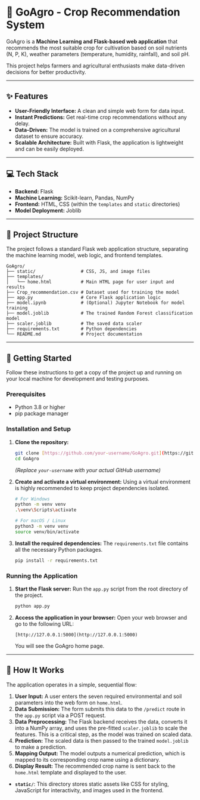 # 🌱 GoAgro - Crop Recommendation System

GoAgro is a **Machine Learning and Flask-based web application** that recommends the most suitable crop for cultivation based on soil nutrients (N, P, K), weather parameters (temperature, humidity, rainfall), and soil pH.  

This project helps farmers and agricultural enthusiasts make data-driven decisions for better productivity.  

---

## ✨ Features

* **User-Friendly Interface:** A clean and simple web form for data input.
* **Instant Predictions:** Get real-time crop recommendations without any delay.
* **Data-Driven:** The model is trained on a comprehensive agricultural dataset to ensure accuracy.
* **Scalable Architecture:** Built with Flask, the application is lightweight and can be easily deployed.

---

## 💻 Tech Stack

* **Backend:** Flask
* **Machine Learning:** Scikit-learn, Pandas, NumPy
* **Frontend:** HTML, CSS (within the `templates` and `static` directories)
* **Model Deployment:** Joblib

---

## 📂 Project Structure

The project follows a standard Flask web application structure, separating the machine learning model, web logic, and frontend templates.

```
GoAgro/
├── static/                 # CSS, JS, and image files
├── templates/
│   └── home.html           # Main HTML page for user input and results
├── Crop_recommendation.csv # Dataset used for training the model
├── app.py                  # Core Flask application logic
├── model.ipynb             # (Optional) Jupyter Notebook for model training
├── model.joblib            # The trained Random Forest classification model
├── scaler.joblib           # The saved data scaler
├── requirements.txt        # Python dependencies
└── README.md               # Project documentation
```

---

## 🚀 Getting Started

Follow these instructions to get a copy of the project up and running on your local machine for development and testing purposes.

### Prerequisites

* Python 3.8 or higher
* pip package manager

### Installation and Setup

1.  **Clone the repository:**
    ```sh
    git clone [https://github.com/your-username/GoAgro.git](https://github.com/your-username/GoAgro.git)
    cd GoAgro
    ```
    *(Replace `your-username` with your actual GitHub username)*

2.  **Create and activate a virtual environment:**
    Using a virtual environment is highly recommended to keep project dependencies isolated.
    ```sh
    # For Windows
    python -m venv venv
    .\venv\Scripts\activate

    # For macOS / Linux
    python3 -m venv venv
    source venv/bin/activate
    ```

3.  **Install the required dependencies:**
    The `requirements.txt` file contains all the necessary Python packages.
    ```sh
    pip install -r requirements.txt
    ```

### Running the Application

1.  **Start the Flask server:**
    Run the `app.py` script from the root directory of the project.
    ```sh
    python app.py
    ```

2.  **Access the application in your browser:**
    Open your web browser and go to the following URL:
    ```
    [http://127.0.0.1:5000](http://127.0.0.1:5000)
    ```
    You will see the GoAgro home page.

---

## 🔧 How It Works

The application operates in a simple, sequential flow:

1.  **User Input:** A user enters the seven required environmental and soil parameters into the web form on `home.html`.
2.  **Data Submission:** The form submits this data to the `/predict` route in the `app.py` script via a POST request.
3.  **Data Preprocessing:** The Flask backend receives the data, converts it into a NumPy array, and uses the pre-fitted `scaler.joblib` to scale the features. This is a critical step, as the model was trained on scaled data.
4.  **Prediction:** The scaled data is then passed to the trained `model.joblib` to make a prediction.
5.  **Mapping Output:** The model outputs a numerical prediction, which is mapped to its corresponding crop name using a dictionary.
6.  **Display Result:** The recommended crop name is sent back to the `home.html` template and displayed to the user.
* **`static/`**: This directory stores static assets like CSS for styling, JavaScript for interactivity, and images used in the frontend.
